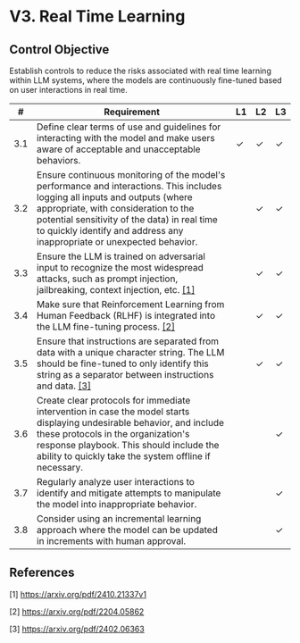# V3. Real Time Learning

## Control Objective
Establish controls to reduce the risks associated with real time learning within LLM systems, where the models are continuously fine-tuned based on user interactions in real time.

| # | Requirement | L1 | L2 | L3 |
| - | ---------- | -- | -- | -- |
| 3.1 | Define clear terms of use and guidelines for interacting with the model and make users aware of acceptable and unacceptable behaviors. | ✓ | ✓ | ✓ |
| 3.2 | Ensure continuous monitoring of the model's performance and interactions. This includes logging all inputs and outputs (where appropriate, with consideration to the potential sensitivity of the data) in real time to quickly identify and address any inappropriate or unexpected behavior. |      | ✓ | ✓ |
| 3.3 | Ensure the LLM is trained on adversarial input to recognize the most widespread attacks, such as prompt injection, jailbreaking, context injection, etc. [\[1\]](#fine_tune_3) |      | ✓ | ✓ |
| 3.4 | Make sure that Reinforcement Learning from Human Feedback (RLHF) is integrated into the LLM fine-tuning process. [\[2\]](#rlhf) |      | ✓ | ✓ |
| 3.5 | Ensure that instructions are separated from data with a unique character string. The LLM should be fine-tuned to only identify this string as a separator between instructions and data. [\[3\]](#fine_tune_sep) |      | ✓ | ✓ |
| 3.6 | Create clear protocols for immediate intervention in case the model starts displaying undesirable behavior, and include these protocols in the organization's response playbook. This should include the ability to quickly take the system offline if necessary. |      |      | ✓ |
| 3.7 | Regularly analyze user interactions to identify and mitigate attempts to manipulate the model into inappropriate behavior. |      |      | ✓ |
| 3.8 | Consider using an incremental learning approach where the model can be updated in increments with human approval. |      |      | ✓ |

## References

<a id="fine_tune_3">\[1\] https://arxiv.org/pdf/2410.21337v1</a>

<a id="rlhf">\[2\] https://arxiv.org/pdf/2204.05862</a>

<a id="fine_tune_sep">\[3\] https://arxiv.org/pdf/2402.06363</a>